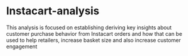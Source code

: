 # Instacart-analysis
This analysis is focused on establishing deriving key insights about customer purchase behavior from Instacart orders and how that can be used to help retailers, increase basket size and also increase customer engagement 
